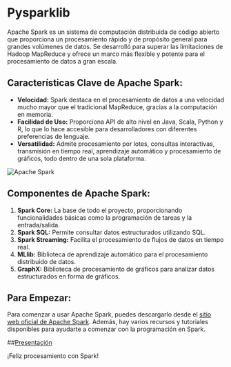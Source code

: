 # Pysparklib

Apache Spark es un sistema de computación distribuida de código abierto que proporciona un procesamiento rápido y de propósito general para grandes volúmenes de datos. Se desarrolló para superar las limitaciones de Hadoop MapReduce y ofrece un marco más flexible y potente para el procesamiento de datos a gran escala.

## Características Clave de Apache Spark:

- **Velocidad:** Spark destaca en el procesamiento de datos a una velocidad mucho mayor que el tradicional MapReduce, gracias a la computación en memoria.
- **Facilidad de Uso:** Proporciona API de alto nivel en Java, Scala, Python y R, lo que lo hace accesible para desarrolladores con diferentes preferencias de lenguaje.
- **Versatilidad:** Admite procesamiento por lotes, consultas interactivas, transmisión en tiempo real, aprendizaje automático y procesamiento de gráficos, todo dentro de una sola plataforma.

![Apache Spark](https://miro.medium.com/v2/resize:fit:1400/1*QWlL7znJ_pJSJIhrdCZfcA.png)

## Componentes de Apache Spark:

1. **Spark Core:** La base de todo el proyecto, proporcionando funcionalidades básicas como la programación de tareas y la entrada/salida.
2. **Spark SQL:** Permite consultar datos estructurados utilizando SQL.
3. **Spark Streaming:** Facilita el procesamiento de flujos de datos en tiempo real.
4. **MLlib:** Biblioteca de aprendizaje automático para el procesamiento distribuido de datos.
5. **GraphX:** Biblioteca de procesamiento de gráficos para analizar datos estructurados en forma de gráficos.

## Para Empezar:

Para comenzar a usar Apache Spark, puedes descargarlo desde el [sitio web oficial de Apache Spark](https://spark.apache.org/). Además, hay varios recursos y tutoriales disponibles para ayudarte a comenzar con la programación en Spark.

##[Presentación](https://docs.google.com/presentation/d/1bhRxTo7rLZ1KqncpJt1iKgVE3o7CnOey6CCWynIhR00/edit?usp=sharing)

¡Feliz procesamiento con Spark!
